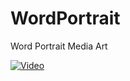 # WordPortrait
Word Portrait Media Art

[![Video](https://www.youtube.com/embed/UecQiMHYxHs/0.jpg)](https://www.youtube.com/embed/UecQiMHYxHs)
